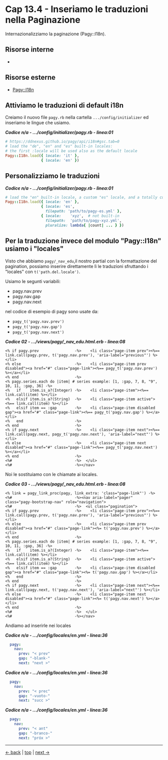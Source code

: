 # <a name="top"></a> Cap 13.4 - Inseriamo le traduzioni nella Paginazione

Internazionalizziamo la paginazione (Pagy::I18n).



## Risorse interne

- []()



## Risorse esterne

- [Pagy::I18n](https://ddnexus.github.io/pagy/api/i18n#gsc.tab=0)



## Attiviamo le traduzioni di default i18n

Creiamo il nuovo file `pagy.rb` nella cartella `.../config/initializer` ed inseriamo le lingue che usiamo.

***Codice n/a - .../config/initializer/pagy.rb - linea:01***

```ruby
# https://ddnexus.github.io/pagy/api/i18n#gsc.tab=0
# load the "de", "en" and "es" built-in locales:
# the first :locale will be used also as the default locale
Pagy::I18n.load({ locale: 'it' },
                { locale: 'en' })
```




## Personalizziamo le traduzioni

***Codice n/a - .../config/initializer/pagy.rb - linea:01***

```ruby
# load the "en" built-in locale, a custom "es" locale, and a totally custom locale complete with the :pluralize proc:
Pagy::I18n.load({ locale: 'en' },
                { locale: 'es',
                  filepath: 'path/to/pagy-es.yml' },
                { locale:    'xyz',  # not built-in
                  filepath:  'path/to/pagy-xyz.yml',
                  pluralize: lambda{ |count| ... } })
```




## Per la traduzione invece del modulo "Pagy::I18n" usiamo i "locales"

Visto che abbiamo `pagy/_nav_edu`,il nostro partial con la formattazione del pagination, possiamo inserire direttamente lì le traduzioni sfruttando i "locales" con `t('path.del.locale')`.

Usiamo le segunti variabili:
- pagy.nav.prev
- pagy.nav.gap
- pagy.nav.next

nel codice di esempio di pagy sono usate da:
- `pagy_t('pagy.nav.prev')`
- `pagy_t('pagy.nav.gap')`
- `pagy_t('pagy.nav.next')`

***Codice 02 - .../views/pagy/_nav_edu.html.erb - linea:08***

```html+erb
<% if pagy.prev                -%>    <li class="page-item prev"><%== link.call(pagy.prev, t('pagy.nav.prev'), 'aria-label="previous"') %></li>
<% else                        -%>    <li class="page-item prev disabled"><a href="#" class="page-link"><%== pagy_t('pagy.nav.prev') %></a></li>
<% end                         -%>
<% pagy.series.each do |item| # series example: [1, :gap, 7, 8, "9", 10, 11, :gap, 36] -%>
<%   if    item.is_a?(Integer) -%>    <li class="page-item"><%== link.call(item) %></li>
<%   elsif item.is_a?(String)  -%>    <li class="page-item active"><%== link.call(item) %></li>
<%   elsif item == :gap        -%>    <li class="page-item disabled gap"><a href="#" class="page-link"><%== pagy_t('pagy.nav.gap') %></a></li>
<%   end                       -%>
<% end                         -%>
<% if pagy.next                -%>    <li class="page-item next"><%== link.call(pagy.next, pagy_t('pagy.nav.next'), 'aria-label="next"') %></li>
<% else                        -%>    <li class="page-item next disabled"><a href="#" class="page-link"><%== pagy_t('pagy.nav.next') %></a></li>
<% end                         -%>
<%#                            -%>  </ul>
<%#                            -%></nav>
```

Noi le sostituiamo con le chiamate ai locales.

***Codice 03 - .../views/pagy/_nav_edu.html.erb - linea:08***

```html+erb
<% link = pagy_link_proc(pagy, link_extra: 'class="page-link"') -%>
<%#                            -%><nav aria-label="pager"  class="pagy-bootstrap-nav" role="navigation">
<%#                            -%>  <ul class="pagination">
<% if pagy.prev                -%>    <li class="page-item prev"><%== link.call(pagy.prev, t('pagy.nav.prev'), 'aria-label="previous"') %></li>
<% else                        -%>    <li class="page-item prev disabled"><a href="#" class="page-link"><%= t('pagy.nav.prev') %></a></li>
<% end                         -%>
<% pagy.series.each do |item| # series example: [1, :gap, 7, 8, "9", 10, 11, :gap, 36] -%>
<%   if    item.is_a?(Integer) -%>    <li class="page-item"><%== link.call(item) %></li>
<%   elsif item.is_a?(String)  -%>    <li class="page-item active"><%== link.call(item) %></li>
<%   elsif item == :gap        -%>    <li class="page-item disabled gap"><a href="#" class="page-link"><%= t('pagy.nav.gap') %></a></li>
<%   end                       -%>
<% end                         -%>
<% if pagy.next                -%>    <li class="page-item next"><%== link.call(pagy.next, t('pagy.nav.next'), 'aria-label="next"') %></li>
<% else                        -%>    <li class="page-item next disabled"><a href="#" class="page-link"><%= t('pagy.nav.next') %></a></li>
<% end                         -%>
<%#                            -%>  </ul>
<%#                            -%></nav>
```


Andiamo ad inserirle nei locales

***Codice n/a - .../config/locales/en.yml - linea:36***

```yaml
  pagy:
    nav:
      prev: "< prev"
      gap: "-blank-"
      next: "next >"
```


***Codice n/a - .../config/locales/en.yml - linea:36***

```yaml
  pagy:
    nav:
      prev: "< prec"
      gap: "-vuoto-"
      next: "succ >"
```


***Codice n/a - .../config/locales/en.yml - linea:36***

```yaml
  pagy:
    nav:
      prev: "< ant"
      gap: "-branco-"
      next: "próx >"
```




---

[<- back](https://github.com/flaviobordonidev/leanpubabrandnewcms/blob/master/01-base/17-pagination/01_00-gem-pagy-it.md)
 | [top](#top) |
[next ->](https://github.com/flaviobordonidev/leanpubabrandnewcms/blob/master/01-base/17-pagination/03_00-users_pagination-it.md)